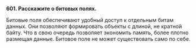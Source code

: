 **601. Расскажите о битовых полях.**  

Битовые поля обеспечивают удобный доступ к отдельным битам данных. Они позволяют формировать объекты с длиной, не кратной байту. Что в свою очередь позволяет экономить память, более плотно размещая данные. Битовое поле не может существовать само по себе.
